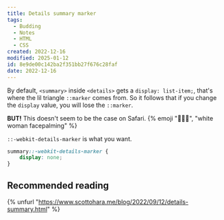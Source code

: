 ```yaml
---
title: Details summary marker
tags:
  - Budding
  - Notes
  - HTML
  - CSS
created: 2022-12-16
modified: 2025-01-12
id: 8e9de00c142ba2f351bb27f676c28faf
date: 2022-12-16
---
```

By default, `<summary>` inside `<details>` gets a `display: list-item;`, that's where the lil triangle `::marker` comes from. So it follows that if you change the `display` value, you will lose the `::marker`.

**BUT!** This doesn't seem to be the case on Safari. {% emoji "🤦🏼‍♀️", "white woman facepalming" %}

`::-webkit-details-marker` is what you want.

```css
summary::-webkit-details-marker {
	display: none;
}
```

## Recommended reading

{% unfurl "https://www.scottohara.me/blog/2022/09/12/details-summary.html" %}